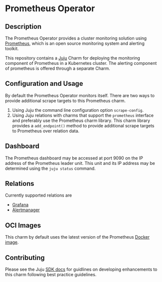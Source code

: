 # Prometheus Operator

## Description

The Prometheus Operator provides a cluster monitoring solution using
[Prometheus](https://prometheus.io), which is an open source
monitoring system and alerting toolkit.

This repository contains a [Juju](https://jaas.ai/) Charm for
deploying the monitoring component of Prometheus in a Kubernetes
cluster. The alerting component of prometheus is offered through a
separate Charm.


## Configuration and Usage

By default the Prometheus Operator monitors itself. There are two ways
to provide additional scrape targets to this Prometheus charm.

1. Using Juju the command line configuration option `scrape-config`.
2. Using Juju relations with charms that support the `prometheus`
   interface and preferably use the Prometheus charm library. This
   charm library provides a `add_endpoint()` method to provide
   additional scrape targets to Prometheus over relation data.

## Dashboard

The Prometheus dashboard may be accessed at port 9090 on the IP
address of the Prometheus leader unit. This unit and its IP address
may be determined using the `juju status` command.

## Relations

Currently supported relations are

- [Grafana](https://github.com/canonical/grafana-operator)
- [Alertmanager](https://github.com/canonical/alertmanager-operator)

## OCI Images

This charm by default uses the latest version of the Prometheus
[Docker image](https://registry.hub.docker.com/r/prom/prometheus).

## Contributing

Please see the Juju [SDK docs](https://juju.is/docs/sdk) for guidlines
on developing enhancements to this charm following best practice guidelines.
